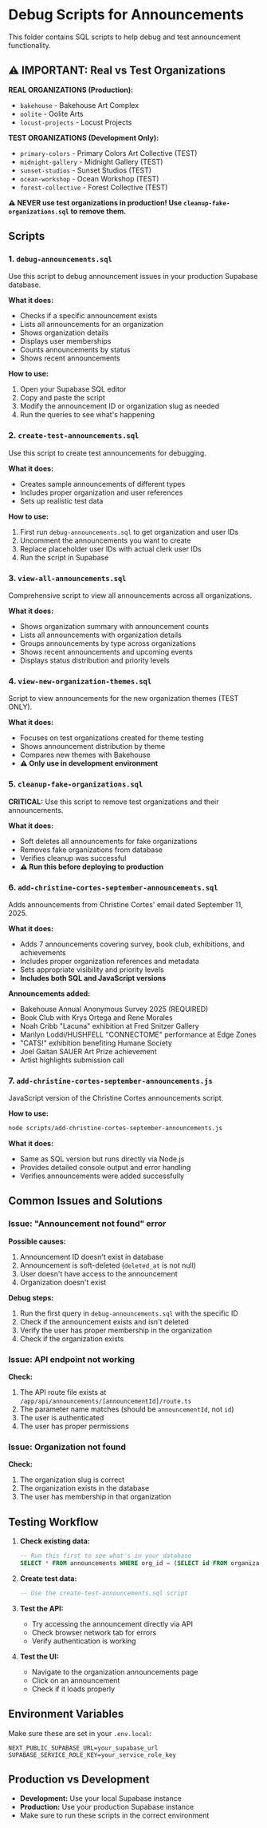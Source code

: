 # Debug Scripts for Announcements

This folder contains SQL scripts to help debug and test announcement functionality.

## ⚠️ IMPORTANT: Real vs Test Organizations

**REAL ORGANIZATIONS (Production):**
- `bakehouse` - Bakehouse Art Complex
- `oolite` - Oolite Arts  
- `locust-projects` - Locust Projects

**TEST ORGANIZATIONS (Development Only):**
- `primary-colors` - Primary Colors Art Collective (TEST)
- `midnight-gallery` - Midnight Gallery (TEST)
- `sunset-studios` - Sunset Studios (TEST)
- `ocean-workshop` - Ocean Workshop (TEST)
- `forest-collective` - Forest Collective (TEST)

**⚠️ NEVER use test organizations in production! Use `cleanup-fake-organizations.sql` to remove them.**

## Scripts

### 1. `debug-announcements.sql`
Use this script to debug announcement issues in your production Supabase database.

**What it does:**
- Checks if a specific announcement exists
- Lists all announcements for an organization
- Shows organization details
- Displays user memberships
- Counts announcements by status
- Shows recent announcements

**How to use:**
1. Open your Supabase SQL editor
2. Copy and paste the script
3. Modify the announcement ID or organization slug as needed
4. Run the queries to see what's happening

### 2. `create-test-announcements.sql`
Use this script to create test announcements for debugging.

**What it does:**
- Creates sample announcements of different types
- Includes proper organization and user references
- Sets up realistic test data

**How to use:**
1. First run `debug-announcements.sql` to get organization and user IDs
2. Uncomment the announcements you want to create
3. Replace placeholder user IDs with actual clerk user IDs
4. Run the script in Supabase

### 3. `view-all-announcements.sql`
Comprehensive script to view all announcements across all organizations.

**What it does:**
- Shows organization summary with announcement counts
- Lists all announcements with organization details
- Groups announcements by type across organizations
- Shows recent announcements and upcoming events
- Displays status distribution and priority levels

### 4. `view-new-organization-themes.sql`
Script to view announcements for the new organization themes (TEST ONLY).

**What it does:**
- Focuses on test organizations created for theme testing
- Shows announcement distribution by theme
- Compares new themes with Bakehouse
- **⚠️ Only use in development environment**

### 5. `cleanup-fake-organizations.sql`
**CRITICAL:** Use this script to remove test organizations and their announcements.

**What it does:**
- Soft deletes all announcements for fake organizations
- Removes fake organizations from database
- Verifies cleanup was successful
- **⚠️ Run this before deploying to production**

### 6. `add-christine-cortes-september-announcements.sql`
Adds announcements from Christine Cortes' email dated September 11, 2025.

**What it does:**
- Adds 7 announcements covering survey, book club, exhibitions, and achievements
- Includes proper organization references and metadata
- Sets appropriate visibility and priority levels
- **Includes both SQL and JavaScript versions**

**Announcements added:**
- Bakehouse Annual Anonymous Survey 2025 (REQUIRED)
- Book Club with Krys Ortega and Rene Morales
- Noah Cribb "Lacuna" exhibition at Fred Snitzer Gallery
- Marilyn Loddi/HUSHFELL "CONNECTOME" performance at Edge Zones
- "CATS!" exhibition benefiting Humane Society
- Joel Gaitan SAUER Art Prize achievement
- Artist highlights submission call

### 7. `add-christine-cortes-september-announcements.js`
JavaScript version of the Christine Cortes announcements script.

**How to use:**
```bash
node scripts/add-christine-cortes-september-announcements.js
```

**What it does:**
- Same as SQL version but runs directly via Node.js
- Provides detailed console output and error handling
- Verifies announcements were added successfully

## Common Issues and Solutions

### Issue: "Announcement not found" error
**Possible causes:**
1. Announcement ID doesn't exist in database
2. Announcement is soft-deleted (`deleted_at` is not null)
3. User doesn't have access to the announcement
4. Organization doesn't exist

**Debug steps:**
1. Run the first query in `debug-announcements.sql` with the specific ID
2. Check if the announcement exists and isn't deleted
3. Verify the user has proper membership in the organization
4. Check if the organization exists

### Issue: API endpoint not working
**Check:**
1. The API route file exists at `/app/api/announcements/[announcementId]/route.ts`
2. The parameter name matches (should be `announcementId`, not `id`)
3. The user is authenticated
4. The user has proper permissions

### Issue: Organization not found
**Check:**
1. The organization slug is correct
2. The organization exists in the database
3. The user has membership in that organization

## Testing Workflow

1. **Check existing data:**
   ```sql
   -- Run this first to see what's in your database
   SELECT * FROM announcements WHERE org_id = (SELECT id FROM organizations WHERE slug = 'bakehouse');
   ```

2. **Create test data:**
   ```sql
   -- Use the create-test-announcements.sql script
   ```

3. **Test the API:**
   - Try accessing the announcement directly via API
   - Check browser network tab for errors
   - Verify authentication is working

4. **Test the UI:**
   - Navigate to the organization announcements page
   - Click on an announcement
   - Check if it loads properly

## Environment Variables

Make sure these are set in your `.env.local`:
```
NEXT_PUBLIC_SUPABASE_URL=your_supabase_url
SUPABASE_SERVICE_ROLE_KEY=your_service_role_key
```

## Production vs Development

- **Development:** Use your local Supabase instance
- **Production:** Use your production Supabase instance
- Make sure to run these scripts in the correct environment

